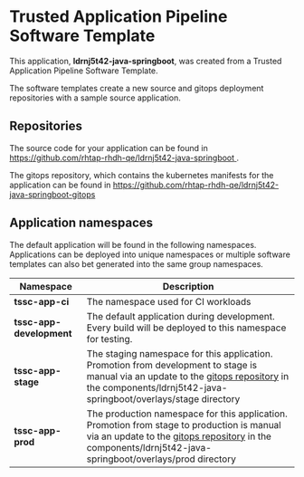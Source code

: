 # Trusted Application Pipeline Software Template

This application, **ldrnj5t42-java-springboot**, was created from a Trusted Application Pipeline Software Template.

The software templates create a new source and gitops deployment repositories with a sample source application. 

## Repositories

The source code for your application can be found in [https://github.com/rhtap-rhdh-qe/ldrnj5t42-java-springboot ](https://github.com/rhtap-rhdh-qe/ldrnj5t42-java-springboot ).
 
The gitops repository, which contains the kubernetes manifests for the application can be found in 
[https://github.com/rhtap-rhdh-qe/ldrnj5t42-java-springboot-gitops ](https://github.com/rhtap-rhdh-qe/ldrnj5t42-java-springboot-gitops ) 

## Application namespaces 

The default application will be found in the following namespaces. Applications can be deployed into unique namespaces or multiple software templates can also bet generated into the same group namespaces.  

|  Namespace   |  Description   |  
| -------- | -------- |
| **tssc-app-ci** | The namespace used for CI workloads |
| **tssc-app-development** | The default application during development. Every build will be deployed to this namespace for testing. |
| **tssc-app-stage** | The staging namespace for this application. Promotion from development to stage is manual via an update to the [gitops repository](https://github.com/rhtap-rhdh-qe/ldrnj5t42-java-springboot-gitops ) in the components/ldrnj5t42-java-springboot/overlays/stage directory |
| **tssc-app-prod** | The production namespace for this application. Promotion from stage to production is manual via an update to the [gitops repository](https://github.com/rhtap-rhdh-qe/ldrnj5t42-java-springboot-gitops ) in the components/ldrnj5t42-java-springboot/overlays/prod directory |